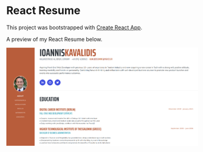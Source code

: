 # React Resume

This project was bootstrapped with [Create React App](https://github.com/facebook/create-react-app).

A preview of my React Resume below.

![react resume](./src/img/screenshot.png)
